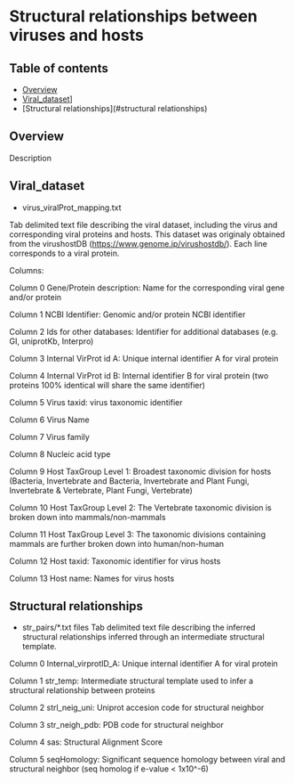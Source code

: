 # Structural relationships between viruses and hosts

## Table of contents
* [Overview](#overview)
* [Viral_dataset](#viral_dataset)]
* [Structural relationships](#structural relationships)

## Overview
Description

## Viral_dataset
* virus_viralProt_mapping.txt

Tab delimited text file describing the viral dataset, including the virus and corresponding viral proteins and hosts. This dataset was originaly obtained from the virushostDB (https://www.genome.jp/virushostdb/). Each line corresponds to a viral protein.

Columns:

Column 0   Gene/Protein description: Name for the corresponding viral gene and/or protein

Column 1   NCBI Identifier: Genomic and/or protein NCBI identifier

Column 2   Ids for other databases: Identifier for additional databases (e.g. GI, uniprotKb, Interpro)

Column 3   Internal VirProt id A: Unique internal identifier A for viral protein

Column 4   Internal VirProt id B: Internal identifier B for viral protein (two proteins 100% identical will share the same identifier)

Column 5   Virus taxid: virus taxonomic identifier

Column 6   Virus Name

Column 7   Virus family

Column 8   Nucleic acid type

Column 9   Host TaxGroup Level 1: Broadest taxonomic division for hosts (Bacteria, Invertebrate and Bacteria, Invertebrate and Plant Fungi, Invertebrate & Vertebrate, Plant Fungi, Vertebrate)

Column 10  Host TaxGroup Level 2: The Vertebrate taxonomic division is broken down into mammals/non-mammals

Column 11  Host TaxGroup Level 3: The taxonomic divisions containing mammals are further broken down into human/non-human

Column 12  Host taxid: Taxonomic identifier for virus hosts

Column 13  Host name: Names for virus hosts

## Structural relationships
* str_pairs/*.txt files
Tab delimited text file describing the inferred structural relationships inferred through an intermediate structural template.


Column 0   Internal_virprotID_A: Unique internal identifier A for viral protein

Column 1   str_temp: Intermediate structural template used to infer a structural relationship between proteins

Column 2   strl_neig_uni: Uniprot accesion code for structural neighbor

Column 3   str_neigh_pdb: PDB code for structural neighbor

Column 4   sas: Structural Alignment Score

Column 5   seqHomology: Significant sequence homology between viral and structural neighbor (seq homolog if e-value < 1x10^-6)
